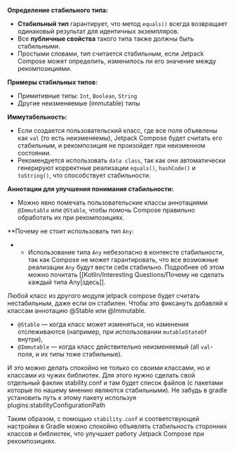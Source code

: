 **Определение стабильного типа:**

- **Стабильный тип** гарантирует, что метод `equals()` всегда возвращает одинаковый результат для идентичных экземпляров.
- Все **публичные свойства** такого типа также должны быть стабильными.
- Простыми словами, тип считается стабильным, если Jetpack Compose может определить, изменилось ли его значение между рекомпозициями.

**Примеры стабильных типов:**

- Примитивные типы: `Int`, `Boolean`, `String`
- Другие неизменяемые (immutable) типы

**Иммутабельность:**

- Если создается пользовательский класс, где все поля объявлены как `val` (то есть неизменяемы), Jetpack Compose будет считать его стабильным, и рекомпозиция не произойдет при неизменном состоянии.
- Рекомендуется использовать `data class`, так как они автоматически генерируют корректные реализации `equals()`, `hashCode()` и `toString()`, что способствует стабильности.

**Аннотации для улучшения понимания стабильности:**

- Можно явно помечать пользовательские классы аннотациями `@Immutable` или `@Stable`, чтобы помочь Compose правильно обработать их при рекомпозициях.

**Почему не стоит использовать тип `Any`:

- - Использование типа `Any` небезопасно в контексте стабильности, так как Compose не может гарантировать, что все возможные реализации `Any` будут вести себя стабильно. Подробнее об этом можно почитать [[Kotlin/Interesting Questions/Почему не сделать каждый типа Any|здесь]].

Любой класс из другого модуля jetpack compose будет считать нестабильным, даже если он стабилен. Чтобы это фиксануть добавляй к классам аннотацию @Stable или @Immutable. 
- `@Stable` — когда класс может изменяться, но изменения отслеживаются (например, при использовании `mutableStateOf` внутри),
- `@Immutable` — когда класс действительно неизменяемый (all `val`-поля, и их типы тоже стабильные).

И это можно делать спокойно не только со своими классами, но и классами из чужих библиотек. Для этого нужно сделать свой отдельный факлик stability.conf и там будет список файлов (с пакетами которые по нашему мнению являются стабильными). Не забудь в gradle установить путь к этому пакету используя plugins:stabilityConfigurationPath

Таким образом, с помощью `stability.conf` и соответствующей настройки в Gradle можно спокойно объявлять стабильность сторонних классов и библиотек, что улучшает работу Jetpack Compose при рекомпозициях.